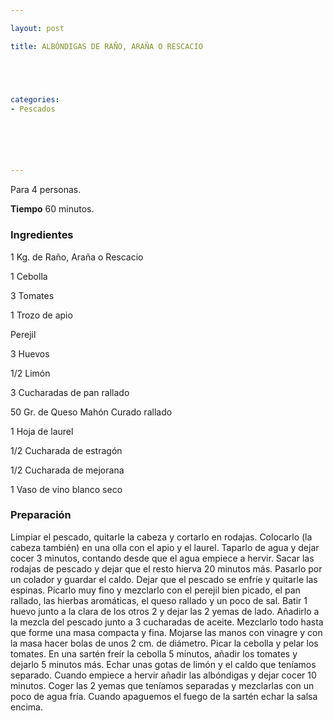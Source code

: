 ```yaml
---

layout: post

title: ALBÓNDIGAS DE RAÑO, ARAÑA O RESCACIO





categories:
- Pescados






---
```


Para 4 personas.

<b>Tiempo</b> 60 minutos.

<h3>Ingredientes</h3>

1 Kg. de Raño, Araña o Rescacio

1 Cebolla

3 Tomates

1 Trozo de apio

Perejil

3 Huevos

1/2 Limón

3 Cucharadas de pan rallado

50 Gr. de Queso Mahón Curado rallado

1 Hoja de laurel

1/2 Cucharada de estragón

1/2 Cucharada de mejorana

1 Vaso de vino blanco seco

<h3>Preparación</h3>

Limpiar el pescado, quitarle la cabeza y cortarlo en rodajas. Colocarlo (la cabeza también) en una olla con el apio y el laurel. Taparlo de agua y dejar cocer 3 minutos, contando desde que el agua empiece a hervir. Sacar las rodajas de pescado y dejar que el resto hierva 20 minutos más. Pasarlo por un colador y guardar el caldo. Dejar que el pescado se enfríe y quitarle las espinas. Picarlo muy fino y mezclarlo con el perejil bien picado, el pan rallado, las hierbas aromáticas, el queso rallado y un poco de sal. Batir 1 huevo junto a la clara de los otros 2 y dejar las 2 yemas de lado. Añadirlo a la mezcla del pescado junto a 3 cucharadas de aceite. Mezclarlo todo hasta que forme una masa compacta y fina. Mojarse las manos con vinagre y con la masa hacer bolas de unos 2 cm. de diámetro. Picar la cebolla y pelar los tomates. En una sartén freír la cebolla 5 minutos, añadir los tomates y dejarlo 5 minutos más. Echar unas gotas de limón y el caldo que teníamos separado. Cuando empiece a hervir añadir las albóndigas y dejar cocer 10 minutos. Coger las 2 yemas que teníamos separadas y mezclarlas con un poco de agua fría. Cuando apaguemos el fuego de la sartén echar la salsa encima.

